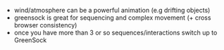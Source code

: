- wind/atmosphere can be a powerful animation (e.g drifting objects) 
- greensock is great for sequencing and complex movement (+ cross browser consistency)
- once you have more than 3 or so sequences/interactions switch up to GreenSock
